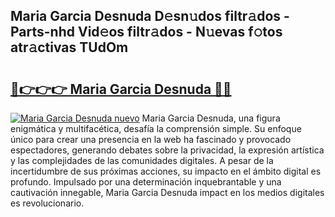 ## Maria Garcia Desnuda D𝚎sn𝚞dos filtr𝚊dos - Parts-nhd Vid𝚎os filtr𝚊dos - N𝚞evas f𝚘tos atr𝚊ctivas TUdOm

# <h2><a href="http://mb2k5fb.tromn.icu/?c=Maria+Garcia+Desnuda">🔗👉👉👉 Maria Garcia Desnuda 🔗🔗</a></h2>

[![Maria Garcia Desnuda nuevo](https://i.imgur.com/pEAQMta.gif)](http://mb2k5fb.tromn.icu/?c=Maria+Garcia+Desnuda)
Maria Garcia Desnuda, una figura enigmática y multifacética, desafía la comprensión simple. Su enfoque único para crear una presencia en la web ha fascinado y provocado espectadores, generando debates sobre la privacidad, la expresión artística y las complejidades de las comunidades digitales. A pesar de la incertidumbre de sus próximas acciones, su impacto en el ámbito digital es profundo. Impulsado por una determinación inquebrantable y una cautivación innegable, Maria Garcia Desnuda impact en los medios digitales es revolucionario.
